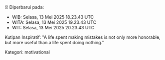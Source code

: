 ⏰ Diperbarui pada:
- WIB: Selasa, 13 Mei 2025 18.23.43 UTC
- WITA: Selasa, 13 Mei 2025 19.23.43 UTC
- WIT: Selasa, 13 Mei 2025 20.23.43 UTC

Kutipan Inspiratif:
"A life spent making mistakes is not only more honorable, but more useful than a life spent doing nothing."


Kategori: motivational

